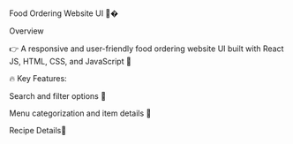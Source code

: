 Food Ordering Website UI 🍴�

Overview

👉 A responsive and user-friendly food ordering website UI built with React JS, HTML, CSS, and JavaScript 🚀

🔥 Key Features:

Search and filter options 🎯

Menu categorization and item details 🍔

Recipe Details🧾
